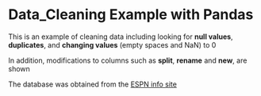 # Data_Cleaning Example with Pandas
This is an example of cleaning data including looking for **null values**, **duplicates**, and **changing values** (empty spaces and NaN) to 0

In addition, modifications to columns such as **split**, **rename** and **new**, are shown

The database was obtained from the [ESPN info site](https://www.espncricinfo.com/records/highest-career-batting-average-282910)
